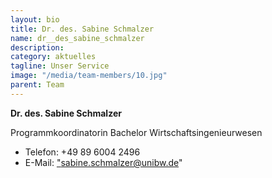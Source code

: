 ```yaml
---
layout: bio
title: Dr. des. Sabine Schmalzer
name: dr__des_sabine_schmalzer
description: 
category: aktuelles
tagline: Unser Service
image: "/media/team-members/10.jpg"
parent: Team
---
```


**Dr. des. Sabine Schmalzer**

Programmkoordinatorin Bachelor Wirtschaftsingenieurwesen

- Telefon:  +49 89 6004 2496
- E-Mail:  <a href="sabine.schmalzer@unibw.de">"sabine.schmalzer@unibw.de"</a>
